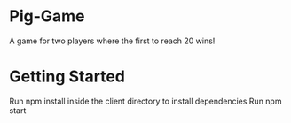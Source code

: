 # Pig-Game

A game for two players where the first to reach 20 wins!

# Getting Started 

Run npm install inside the client directory to install dependencies 
Run npm start 

